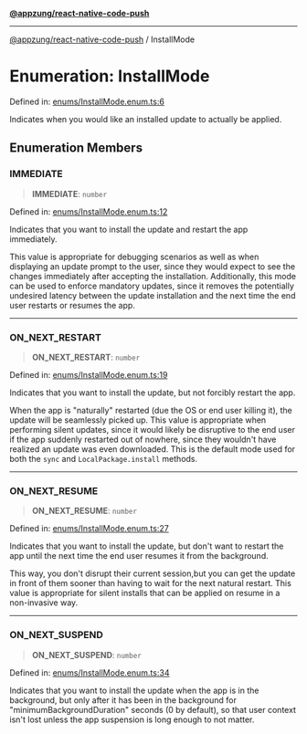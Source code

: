 [**@appzung/react-native-code-push**](../README.md)

---

[@appzung/react-native-code-push](../README.md) / InstallMode

# Enumeration: InstallMode

Defined in: [enums/InstallMode.enum.ts:6](https://github.com/AppZung/react-native-code-push/blob/c18933fc82ce614eded3156d1f391ab8a21d21d7/src/enums/InstallMode.enum.ts#L6)

Indicates when you would like an installed update to actually be applied.

## Enumeration Members

### IMMEDIATE

> **IMMEDIATE**: `number`

Defined in: [enums/InstallMode.enum.ts:12](https://github.com/AppZung/react-native-code-push/blob/c18933fc82ce614eded3156d1f391ab8a21d21d7/src/enums/InstallMode.enum.ts#L12)

Indicates that you want to install the update and restart the app immediately.

This value is appropriate for debugging scenarios as well as when displaying an update prompt to the user, since they would expect to see the changes immediately after accepting the installation. Additionally, this mode can be used to enforce mandatory updates, since it removes the potentially undesired latency between the update installation and the next time the end user restarts or resumes the app.

---

### ON_NEXT_RESTART

> **ON_NEXT_RESTART**: `number`

Defined in: [enums/InstallMode.enum.ts:19](https://github.com/AppZung/react-native-code-push/blob/c18933fc82ce614eded3156d1f391ab8a21d21d7/src/enums/InstallMode.enum.ts#L19)

Indicates that you want to install the update, but not forcibly restart the app.

When the app is "naturally" restarted (due the OS or end user killing it), the update will be seamlessly picked up. This value is appropriate when performing silent updates, since it would likely be disruptive to the end user if the app suddenly restarted out of nowhere, since they wouldn't have realized an update was even downloaded. This is the default mode used for both the `sync` and `LocalPackage.install` methods.

---

### ON_NEXT_RESUME

> **ON_NEXT_RESUME**: `number`

Defined in: [enums/InstallMode.enum.ts:27](https://github.com/AppZung/react-native-code-push/blob/c18933fc82ce614eded3156d1f391ab8a21d21d7/src/enums/InstallMode.enum.ts#L27)

Indicates that you want to install the update, but don't want to restart the app until the next time the end user resumes it from the background.

This way, you don't disrupt their current session,but you can get the update in front of them sooner than having to wait for the next natural restart.
This value is appropriate for silent installs that can be applied on resume in a non-invasive way.

---

### ON_NEXT_SUSPEND

> **ON_NEXT_SUSPEND**: `number`

Defined in: [enums/InstallMode.enum.ts:34](https://github.com/AppZung/react-native-code-push/blob/c18933fc82ce614eded3156d1f391ab8a21d21d7/src/enums/InstallMode.enum.ts#L34)

Indicates that you want to install the update when the app is in the background,
but only after it has been in the background for "minimumBackgroundDuration" seconds (0 by default),
so that user context isn't lost unless the app suspension is long enough to not matter.
